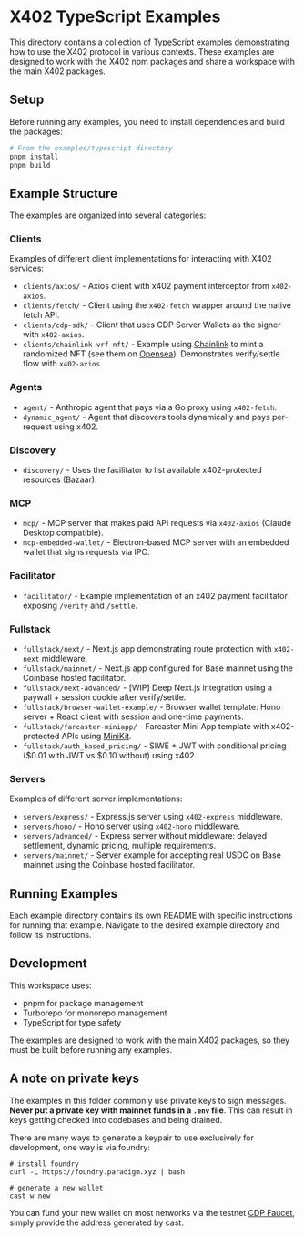 # X402 TypeScript Examples

This directory contains a collection of TypeScript examples demonstrating how to use the X402 protocol in various contexts. These examples are designed to work with the X402 npm packages and share a workspace with the main X402 packages.

## Setup

Before running any examples, you need to install dependencies and build the packages:

```bash
# From the examples/typescript directory
pnpm install
pnpm build
```

## Example Structure

The examples are organized into several categories:

### Clients

Examples of different client implementations for interacting with X402 services:

- `clients/axios/` - Axios client with x402 payment interceptor from `x402-axios`.
- `clients/fetch/` - Client using the `x402-fetch` wrapper around the native fetch API.
- `clients/cdp-sdk/` - Client that uses CDP Server Wallets as the signer with `x402-axios`.
- `clients/chainlink-vrf-nft/` - Example using [Chainlink](docs.chain.link) to mint a randomized NFT (see them on [Opensea](https://testnets.opensea.io/collection/vrfnft-1)). Demonstrates verify/settle flow with `x402-axios`.

### Agents

- `agent/` - Anthropic agent that pays via a Go proxy using `x402-fetch`.
- `dynamic_agent/` - Agent that discovers tools dynamically and pays per-request using x402.

### Discovery

- `discovery/` - Uses the facilitator to list available x402-protected resources (Bazaar).

### MCP

- `mcp/` - MCP server that makes paid API requests via `x402-axios` (Claude Desktop compatible).
- `mcp-embedded-wallet/` - Electron-based MCP server with an embedded wallet that signs requests via IPC.

### Facilitator

- `facilitator/` - Example implementation of an x402 payment facilitator exposing `/verify` and `/settle`.

### Fullstack

- `fullstack/next/` - Next.js app demonstrating route protection with `x402-next` middleware.
- `fullstack/mainnet/` - Next.js app configured for Base mainnet using the Coinbase hosted facilitator.
- `fullstack/next-advanced/` - [WIP] Deep Next.js integration using a paywall + session cookie after verify/settle.
- `fullstack/browser-wallet-example/` - Browser wallet template: Hono server + React client with session and one-time payments.
- `fullstack/farcaster-miniapp/` - Farcaster Mini App template with x402-protected APIs using [MiniKit](https://www.base.org/build/mini-apps).
- `fullstack/auth_based_pricing/` - SIWE + JWT with conditional pricing ($0.01 with JWT vs $0.10 without) using x402.

### Servers

Examples of different server implementations:

- `servers/express/` - Express.js server using `x402-express` middleware.
- `servers/hono/` - Hono server using `x402-hono` middleware.
- `servers/advanced/` - Express server without middleware: delayed settlement, dynamic pricing, multiple requirements.
- `servers/mainnet/` - Server example for accepting real USDC on Base mainnet using the Coinbase hosted facilitator.

## Running Examples

Each example directory contains its own README with specific instructions for running that example. Navigate to the desired example directory and follow its instructions.

## Development

This workspace uses:

- pnpm for package management
- Turborepo for monorepo management
- TypeScript for type safety

The examples are designed to work with the main X402 packages, so they must be built before running any examples.

## A note on private keys

The examples in this folder commonly use private keys to sign messages. **Never put a private key with mainnet funds in a `.env` file**. This can result in keys getting checked into codebases and being drained.

There are many ways to generate a keypair to use exclusively for development, one way is via foundry:

```
# install foundry
curl -L https://foundry.paradigm.xyz | bash

# generate a new wallet
cast w new
```

You can fund your new wallet on most networks via the testnet [CDP Faucet](https://portal.cdp.coinbase.com/products/faucet), simply provide the address generated by cast.
